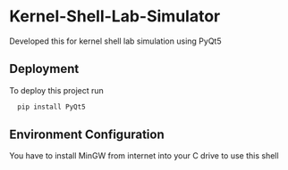 # Kernel-Shell-Lab-Simulator
Developed this for kernel shell lab simulation using PyQt5


## Deployment

To deploy this project run

```bash
  pip install PyQt5
```


## Environment Configuration

You have to install MinGW from internet into your C drive to use this shell

